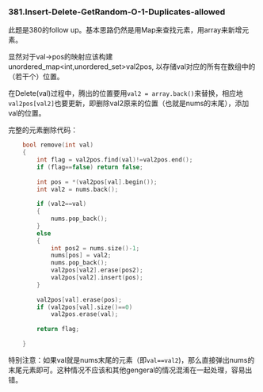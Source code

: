 ### 381.Insert-Delete-GetRandom-O-1-Duplicates-allowed

此题是380的follow up。基本思路仍然是用Map来查找元素，用array来新增元素。

显然对于val->pos的映射应该构建 unordered_map<int,unordered_set<int>>val2pos, 以存储val对应的所有在数组中的（若干个）位置。

在Delete(val)过程中，腾出的位置要用```val2 = array.back()```来替换，相应地```val2pos[val2]```也要更新，即删除val2原来的位置（也就是nums的末尾），添加val的位置。

完整的元素删除代码：
```cpp
    bool remove(int val) 
    {
        int flag = val2pos.find(val)!=val2pos.end();
        if (flag==false) return false;
        
        int pos = *(val2pos[val].begin());
        int val2 = nums.back();
        
        if (val2==val)
        {
            nums.pop_back();
        }
        else
        {
            int pos2 = nums.size()-1;
            nums[pos] = val2;
            nums.pop_back();
            val2pos[val2].erase(pos2);
            val2pos[val2].insert(pos);
        }
        
        val2pos[val].erase(pos);
        if (val2pos[val].size()==0)
            val2pos.erase(val);
        
        return flag;
        
    }
```
特别注意：如果val就是nums末尾的元素（即```val==val2```)，那么直接弹出nums的末尾元素即可。这种情况不应该和其他gengeral的情况混淆在一起处理，容易出错。
